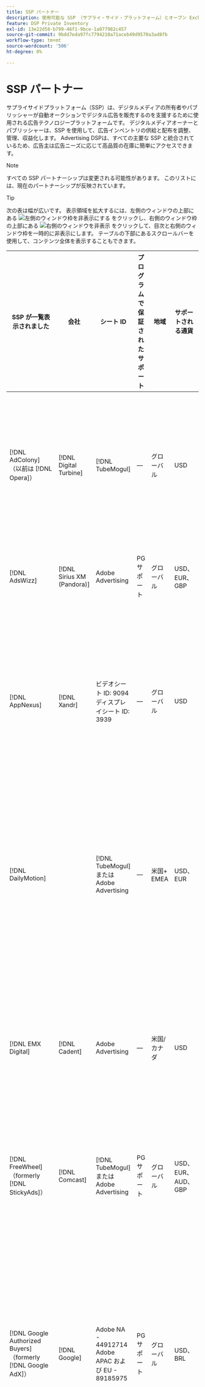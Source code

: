 ```yaml
---
title: SSP パートナー
description: 使用可能な SSP （サプライ・サイド・プラットフォーム）とオープン Exchange パートナーのリストを参照してください。
feature: DSP Private Inventory
exl-id: 13e22d58-b799-46f1-9bce-1a077982c457
source-git-commit: 9bdd7eda97fc7794210a71aceb49d9570a3ad8fb
workflow-type: tm+mt
source-wordcount: '506'
ht-degree: 0%

---
```


# SSP パートナー

サプライサイドプラットフォーム（SSP）は、デジタルメディアの所有者やパブリッシャーが自動オークションでデジタル広告を販売するのを支援するために使用される広告テクノロジープラットフォームです。 デジタルメディアオーナーとパブリッシャーは、SSP を使用して、広告インベントリの供給と配布を調整、管理、収益化します。 Advertising DSPは、すべての主要な SSP と統合されているため、広告主は広告ニーズに応じて高品質の在庫に簡単にアクセスできます。

>[!NOTE]
>
>すべての SSP パートナーシップは変更される可能性があります。 このリストには、現在のパートナーシップが反映されています。

>[!TIP]
>
>次の表は幅が広いです。 表示領域を拡大するには、左側のウィンドウの上部にある ![ 左側のウィンドウ枠を非表示にする ](/help/dsp/assets/hide-left-pane.png " 左側のウィンドウ枠を非表示にする ") をクリックし、右側のウィンドウ枠の上部にある ![右側のウィンドウを非表示](/help/dsp/assets/hide-right-pane.png "右側のウィンドウを非表示") をクリックして、目次と右側のウィンドウ枠を一時的に非表示にします。 テーブルの下部にあるスクロールバーを使用して、コンテンツ全体を表示することもできます。

| SSP が一覧表示されました | 会社 | シート ID | プログラムで保証されたサポート | 地域 | サポートされる通貨 | サポートされているインベントリ |
| --- | --- | --- | --- | --- | --- | --- |
| [!DNL AdColony] （以前は [!DNL Opera]） | [!DNL Digital Turbine] | [!DNL TubeMogul] | — | グローバル | USD | デスクトップとモバイルの表示 <br><br> ビデオのデスクトップとモバイル |
| [!DNL AdsWizz] | [!DNL Sirius XM (Pandora)] | Adobe Advertising | PG サポート | グローバル | USD、EUR、GBP | オーディオデスクトップとモバイル |
| [!DNL AppNexus] | [!DNL Xandr] | ビデオシート ID: 9094<br> ディスプレイシート ID: 3939 | — | グローバル | USD | デスクトップおよびモバイルの表示 <br><br> ビデオデスクトップ、モバイルおよび CTV |
| [!DNL DailyMotion] |  | [!DNL TubeMogul] またはAdobe Advertising | — | 米国+ EMEA | USD、EUR | デスクトップおよびモバイルの表示 <br><br> ビデオデスクトップ、モバイルおよび CTV |
| [!DNL EMX Digital] | [!DNL Cadent] | Adobe Advertising | — | 米国/カナダ | USD | デスクトップおよびモバイルの表示 <br><br> ビデオデスクトップ、モバイルおよび CTV |
| [!DNL FreeWheel] （formerly [!DNL StickyAds]） | [!DNL Comcast] | [!DNL TubeMogul] またはAdobe Advertising | PG サポート | グローバル | USD、EUR、AUD、GBP | ビデオデスクトップ、モバイル、CTV |
| [!DNL Google Authorized Buyers] （formerly [!DNL Google AdX]） | [!DNL Google] | Adobe NA - 44912714<br>Adobe APAC および EU - 89185975 | PG サポート | グローバル | USD、BRL | オーディオデスクトップおよびモバイル <br><br> ディスプレイデスクトップおよびモバイル <br><br> ビデオデスクトップ、モバイル、CTV |
| [!DNL GumGum] |  | Adobe Advertising | — | グローバル | USD | デスクトップとモバイルの表示 <br><br> ビデオのデスクトップとモバイル |
| [!DNL Index] | [!DNL Index] | [!DNL Adobe Display]<br>[!DNL Adobe Video] | — | グローバル | USD | デスクトップおよびモバイルの表示 <br><br> ビデオデスクトップ、モバイルおよび CTV |
| [!DNL Magnite (Streaming) CTV] | [!DNL Magnite] （旧称 [!DNL Telaria] および [!DNL Tremor]） | [!DNL TubeMogul] またはAdobe Advertising | PG サポート | グローバル | AUD、USD | ビデオデスクトップ、モバイル、CTV |
| [!DNL Magnite DV+] | [!DNL Magnite] （旧称 [!DNL Telaria] および [!DNL Tremor]） | [!DNL TubeMogul] またはAdobe Advertising | PG サポート | グローバル | USD | オーディオデスクトップおよびモバイル <br><br> ディスプレイデスクトップおよびモバイル <br><br> ビデオデスクトップ、モバイル、CTV |
| [!DNL OpenX] | [!DNL OpenX] | [!DNL TubeMogul] またはAdobe Advertising | PG サポート | グローバル | USD | デスクトップおよびモバイルの表示 <br><br> ビデオデスクトップ、モバイルおよび CTV |
| [!DNL PubMatic New ortb2.2] | [!DNL Pubmatic] | [!DNL TubeMogul] またはAdobe Advertising | — | グローバル | USD | デスクトップおよびモバイルの表示 <br><br> ビデオデスクトップ、モバイルおよび CTV |
| [!DNL ShareThrough] |  | [!DNL TubeMogul] またはAdobe Advertising | — | グローバル | USD | ディスプレイのデスクトップとモバイル <br><br> ネイティブなディスプレイ <br><br> ビデオデスクトップ、モバイル、CTV |
| [!DNL SmartClip] |  | Adobe Advertising | — | EMEA | すべての通貨 | デスクトップおよびモバイルの表示 <br><br> ビデオデスクトップ、モバイルおよび CTV |
| [!DNL SmartStream] |  | Adobe Advertising | — | EMEA | EUR、USD | ビデオデスクトップとモバイル |
| [!DNL Taboola] |  | Adobe Advertising | — | 米国/カナダ | USD | ビデオデスクトップとモバイル |
| [!DNL Teads] |  | [!DNL TubeMogul] またはAdobe Advertising | — | アウトストリームビデオ = グローバル <br> ディスプレイ = NA + EMEA | USD | デスクトップとモバイルの表示 <br><br> ビデオのデスクトップとモバイル |
| [!DNL TripleLift] |  | [!DNL TubeMogul] またはAdobe Advertising | — | グローバル | USD | ネイティブディスプレイ |
| [!DNL TripleLift Display & Outstream] |  | [!DNL TubeMogul] またはAdobe Advertising | — | グローバル | USD | デスクトップおよびモバイルの表示 <br><br> ビデオデスクトップ、モバイルおよび CTV |
| [!DNL Triton] |  | Adobe Advertising | PG サポート | グローバル | USD | オーディオデスクトップとモバイル |
| [!DNL Unruly] | [!DNL Nexxen] | Adobe Advertising | — | 米国+ EMEA | USD | デスクトップおよびモバイルの表示 <br><br> ビデオデスクトップ、モバイルおよび CTV |
| [!DNL Yahoo] |  | [!DNL TubeMogul] またはAdobe Advertising | — | グローバル | USD | デスクトップおよびモバイルの表示 <br><br> ビデオデスクトップ、モバイルおよび CTV |

>[!MORELIKETHIS]
>
>* [ インベントリ機能の概要 ](inventory-overview.md)

